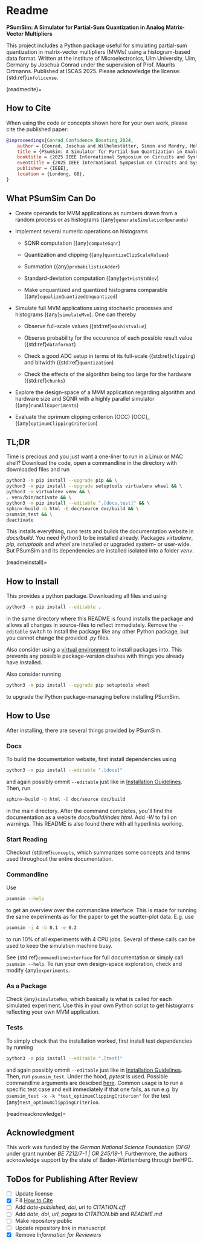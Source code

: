 # Readme

**PSumSim: A Simulator for Partial-Sum Quantization in Analog Matrix-Vector Multipliers**

This project includes a Python package useful for simulating partial-sum
quantization in matrix-vector multipliers (MVMs) using a histogram-based
data format.
Written at the Institute of Microelectronics, Ulm University, Ulm, Germany
by Joschua Conrad under the supervision of Prof. Maurits Ortmanns.
Published at ISCAS 2025.
Please acknowledge the license: {std:ref}`infolicense`.

(readmecite)=
## How to Cite
When using the code or concepts shown here for your own work, please cite
the published paper:

```bibtex
@inproceedings{Conrad_Confidence_Boosting_2024,
	author = {Conrad, Joschua and Wilhelmstätter, Simon and Mandry, Holger and Asthana, Rohan and Belagiannis, Vasileios and Ortmanns, Maurits},
	title = {PSumSim: A Simulator for Partial-Sum Quantization in Analog Matrix-Vector Multipliers},
	booktitle = {2025 IEEE International Symposium on Circuits and Systems {(ISCAS)}},
	eventtitle = {2025 IEEE International Symposium on Circuits and Systems {(ISCAS)}},
	publisher = {IEEE},
	location = {Londong, GB},
}
```

## What PSumSim Can Do

- Create operands for MVM applications as numbers drawn from a random process
  or as histograms ({any}`generateSimulationOperands`)
  
- Implement several numeric operations on histograms
	
	- SQNR computation ({any}`computeSqnr`)
	
	- Quantization and clipping ({any}`quantizeClipScaleValues`)
	
	- Summation ({any}`probabilisticAdder`)
	
	- Standard-deviation computation ({any}`getHistStddev`)
	
	- Make unquantized and quantized histograms comparable
	  ({any}`equalizeQuantizedUnquantized`)
	  
- Simulate full MVM applications using stochastic processes and histograms
  ({any}`simulateMvm`). One can thereby
  
	- Observe full-scale values ({std:ref}`maxhistvalue`)
	
	- Observe probability for the occurence of each possible result value
	  ({std:ref}`dataformat`)
	
	- Check a good ADC setup in terms of its full-scale ({std:ref}`clipping`)
	  and bitwidth ({std:ref}`quantization`)
	  
	- Check the effects of the algorithm being too large for the hardware
	  ({std:ref}`chunks`)
  
- Explore the design-space of a MVM application regarding algorithm and
  hardware size and SQNR with a highly parallel simulator
  ({any}`runAllExperiments`)
  
- Evaluate the oprimum clipping criterion (OCC) [OCC]_
  ({any}`optimumClippingCriterion`)

## TL;DR
Time is precious and you just want a one-liner to run in a Linux or MAC shell?
Download the code, open a commandline in the directory with downloaded files
and run
```bash
python3 -m pip install --upgrade pip && \
python3 -m pip install --upgrade setuptools virtualenv wheel && \
python3 -m virtualenv venv && \
. venv/bin/activate && \
python3 -m pip install --editable ".[docs,test]" && \
sphinx-build -b html -E doc/source doc/build && \
psumsim_test && \
deactivate
```

This installs everything, runs tests and builds the documentation website
in *docs/build*. You need Python3 to be installed already. Packages
*virtualenv*, *pip*, *setuptools* and *wheel* are installed or upgraded
system- or user-wide. But PSumSim and its dependencies are installed
isolated into a folder *venv*.

(readmeinstall)=
## How to Install
This provides a python package. Downloading all files and using
```bash
python3 -m pip install --editable .
```
in the same directory where this README is found installs the package and
allows all changes in source-files to reflect immediately.
Remove the `--editable` switch to install the package like any other Python
package, but you cannot change the provided *.py* files.

Also consider using a
[virtual environment](https://docs.python.org/3/library/venv.html) to install
packages into. This prevents any possible package-version clashes with things
you already have installed.

Also consider running
```bash
python3 -m pip install --upgrade pip setuptools wheel
```
to upgrade the Python package-managing before installing PSumSim.

## How to Use
After installing, there are several things provided by PSumSim.

### Docs
To build the documentation website, first install dependencies using
```bash
python3 -m pip install --editable ".[docs]"
```
and again possibly ommit `--editable` just like in
[Installation Guidelines](#how-to-install). Then, run
```bash
sphinx-build -b html -E doc/source doc/build
```
in the main directory. After the command completes, you'll find the documentation
as a website *docs/build/index.html*. Add *-W* to fail on warnings. This
README is also found there with all hyperlinks working.

### Start Reading
Checkout {std:ref}`concepts`, which summarizes some concepts and terms used
throughout the entire documentation.

### Commandline
Use
```bash
psumsim --help
```
to get an overview over the commandline interface. This is made for running
the same experiments as for the paper to get the scatter-plot data.
E.g. use
```bash
psumsim -j 4 -b 0.1 -e 0.2
```
to run 10% of all experiments with 4 CPU jobs. Several of these calls can be
used to keep the simulation machine busy.

See {std:ref}`commandlineinterface` for full documentation or simply call
`psumsim --help`. To run your own design-space exploration, check and
modify {any}`experiments`.

### As a Package
Check {any}`simulateMvm`, which basically is what is called for
each simulated experiment. Use this in your own Python script to get histograms
reflecting your own MVM application.

### Tests
To simply check that the installation worked, first install test dependencies by
running
```bash
python3 -m pip install --editable ".[test]"
```
and again possibly ommit `--editable` just like in
[Installation Guidelines](#how-to-install). Then, run `psumsim_test`.
Under the hood, *pytest* is used. Possible commandline arguments are descibed
[here](https://docs.pytest.org/en/stable/how-to/usage.html). Common usage
is to run a specific test case and exit immediately if that one fails,
as run e.g. by `psumsim_test -x -k "test_optimumClippingCriterion"` for the
test {any}`test_optimumClippingCriterion`.

(readmeacknowledge)=
## Acknowledgment
This work was funded by the *German National Science Foundation (DFG)* under
grant number *BE 7212/7-1 | OR 245/19-1*. Furthermore, the authors acknowledge
support by the state of Baden-Württemberg through bwHPC.

## ToDos for Publishing After Review

- [ ] Update license
- [X] Fill [How to Cite](#how-to-cite)
- [ ] Add *date-published*, *doi*, *url* to *CITATION.cff*
- [ ] Add *date*, *doi*, *url*, *pages* to *CITATION.bib* and *README.md*
- [ ] Make repository public
- [ ] Update repository link in manuscript
- [X] Remove *Information for Reviewers*

